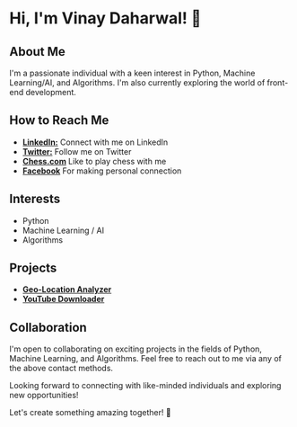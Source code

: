 

# Hi, I'm Vinay Daharwal! 👋

## About Me
I'm a passionate individual with a keen interest in Python, Machine Learning/AI, and Algorithms. I'm also currently exploring the world of front-end development.

## How to Reach Me

- [**LinkedIn:**](https://www.linkedin.com/in/vinay-daharwal) Connect with me on LinkedIn
- [**Twitter:**](https://twitter.com/vinaydaharwal5/) Follow me on Twitter
- [**Chess.com**](https://www.chess.com/member/vinaydaharwal) Like to play chess with me
- [**Facebook**](https://www.facebook.com/vinaydaharwal0) For making personal connection
  

## Interests
- Python
- Machine Learning / AI
- Algorithms

## Projects
- [**Geo-Location Analyzer**](https://github.com/Vinaydaharwal/Geo-Location-Analyzer)
- [**YouTube Downloader**](https://github.com/Vinaydaharwal/Youtube-Downloader)
  



## Collaboration
I'm open to collaborating on exciting projects in the fields of Python, Machine Learning, and Algorithms. Feel free to reach out to me via any of the above contact methods.

Looking forward to connecting with like-minded individuals and exploring new opportunities!

Let's create something amazing together! 🚀



  


 











<!---
Vinaydaharwal/Vinaydaharwal is a ✨ special ✨ repository because its `README.md` (this file) appears on your GitHub profile.
You can click the Preview link to take a look at your changes.
--->
